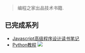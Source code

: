 > 编程之家出品技术书籍.
## 已完成系列
- [Javascript高级程序设计读书笔记](love-js/README.md)
- [Python教程](love-python/README.md)
![](https://funny.codehome.vip/imgs/2022/04/8c80c09b45216d7b.jpg)
